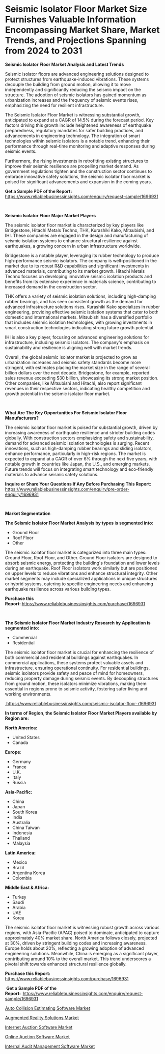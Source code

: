 <p><h1>Seismic Isolator Floor Market Size Furnishes Valuable Information Encompassing Market Share, Market Trends, and Projections Spanning from 2024 to 2031</h1></p><p><strong>Seismic Isolator Floor Market Analysis and Latest Trends</strong></p>
<p><p>Seismic isolator floors are advanced engineering solutions designed to protect structures from earthquake-induced vibrations. These systems decouple the building from ground motion, allowing it to move independently and significantly reducing the seismic impact on the structure. The adoption of seismic isolators has gained momentum as urbanization increases and the frequency of seismic events rises, emphasizing the need for resilient infrastructure.</p><p>The Seismic Isolator Floor Market is witnessing substantial growth, anticipated to expand at a CAGR of 14.5% during the forecast period. Key factors driving this growth include heightened awareness of earthquake preparedness, regulatory mandates for safer building practices, and advancements in engineering technology. The integration of smart technologies within seismic isolators is a notable trend, enhancing their performance through real-time monitoring and adaptive responses during seismic events. </p><p>Furthermore, the rising investments in retrofitting existing structures to improve their seismic resilience are propelling market demand. As government regulations tighten and the construction sector continues to embrace innovative safety solutions, the seismic isolator floor market is poised for significant advancements and expansion in the coming years.</p></p>
<p><strong>Get a Sample PDF of the Report:&nbsp;</strong> <a href="https://www.reliablebusinessinsights.com/enquiry/request-sample/1696931?utm_campaign=1737&utm_medium=2&utm_source=Github&utm_content=ia&utm_term=20102024&utm_id=seismic-isolator-floor">https://www.reliablebusinessinsights.com/enquiry/request-sample/1696931</a></p>
<p>&nbsp;</p>
<p><strong>Seismic Isolator Floor Major Market Players</strong></p>
<p><p>The seismic isolator floor market is characterized by key players like Bridgestone, Hitachi Metals Techno, THK, Kurashiki Kako, Mitsubishi, and IHI. These companies are engaged in the design and manufacturing of seismic isolation systems to enhance structural resilience against earthquakes, a growing concern in urban infrastructure worldwide.</p><p>Bridgestone is a notable player, leveraging its rubber technology to produce high-performance seismic isolators. The company is well-positioned in the market due to its robust R&D capabilities and significant investments in advanced materials, contributing to its market growth. Hitachi Metals Techno focuses on developing innovative seismic isolation products and benefits from its extensive experience in materials science, contributing to increased demand in the construction sector.</p><p>THK offers a variety of seismic isolation solutions, including high-damping rubber bearings, and has seen consistent growth as the demand for advanced infrastructure solutions rises. Kurashiki Kako specializes in rubber engineering, providing effective seismic isolation systems that cater to both domestic and international markets. Mitsubishi has a diversified portfolio that includes seismic isolation technologies, with growing investments in smart construction technologies indicating strong future growth potential.</p><p>IHI is also a key player, focusing on advanced engineering solutions for infrastructure, including seismic isolators. The company's emphasis on sustainability and resilience is aligning well with market trends.</p><p>Overall, the global seismic isolator market is projected to grow as urbanization increases and seismic safety standards become more stringent, with estimates placing the market size in the range of several billion dollars over the next decade. Bridgestone, for example, reported sales revenue exceeding $30 billion, showcasing its strong market position. Other companies, like Mitsubishi and Hitachi, also report significant revenues in their respective sectors, indicating healthy competition and growth potential in the seismic isolator floor market.</p></p>
<p>&nbsp;</p>
<p><strong>What Are The Key Opportunities For Seismic Isolator Floor Manufacturers?</strong></p>
<p><p>The seismic isolator floor market is poised for substantial growth, driven by increasing awareness of earthquake resilience and stricter building codes globally. With construction sectors emphasizing safety and sustainability, demand for advanced seismic isolation technologies is surging. Recent innovations, such as high-damping rubber bearings and sliding isolators, enhance performance, particularly in high-risk regions. The market is expected to expand at a CAGR of over 6% through the next five years, with notable growth in countries like Japan, the U.S., and emerging markets. Future trends will focus on integrating smart technology and eco-friendly materials to advance seismic safety solutions.</p></p>
<p><strong>Inquire or Share Your Questions If Any Before Purchasing This Report:</strong> <a href="https://www.reliablebusinessinsights.com/enquiry/pre-order-enquiry/1696931?utm_campaign=1737&utm_medium=2&utm_source=Github&utm_content=ia&utm_term=20102024&utm_id=seismic-isolator-floor">https://www.reliablebusinessinsights.com/enquiry/pre-order-enquiry/1696931</a></p>
<p>&nbsp;</p>
<p><strong>Market Segmentation</strong></p>
<p><strong>The Seismic Isolator Floor Market Analysis by types is segmented into:</strong></p>
<p><ul><li>Ground Floor</li><li>Roof Floor</li><li>Other</li></ul></p>
<p><p>The seismic isolator floor market is categorized into three main types: Ground Floor, Roof Floor, and Other. Ground Floor isolators are designed to absorb seismic energy, protecting the building's foundation and lower levels during an earthquake. Roof Floor isolators work similarly but are positioned on upper levels to reduce vibrations and enhance structural integrity. Other market segments may include specialized applications in unique structures or hybrid systems, catering to specific engineering needs and enhancing earthquake resilience across various building types.</p></p>
<p><strong>Purchase this Report:&nbsp;</strong><a href="https://www.reliablebusinessinsights.com/purchase/1696931?utm_campaign=1737&utm_medium=2&utm_source=Github&utm_content=ia&utm_term=20102024&utm_id=seismic-isolator-floor">https://www.reliablebusinessinsights.com/purchase/1696931</a></p>
<p>&nbsp;</p>
<p><strong>The Seismic Isolator Floor Market Industry Research by Application is segmented into:</strong></p>
<p><ul><li>Commercial</li><li>Residential</li></ul></p>
<p><p>The seismic isolator floor market is crucial for enhancing the resilience of both commercial and residential buildings against earthquakes. In commercial applications, these systems protect valuable assets and infrastructure, ensuring operational continuity. For residential buildings, seismic isolators provide safety and peace of mind for homeowners, reducing property damage during seismic events. By decoupling structures from ground motion, these isolators minimize vibrations, making them essential in regions prone to seismic activity, fostering safer living and working environments.</p></p>
<p><a href="https://www.reliablebusinessinsights.com/seismic-isolator-floor-r1696931?utm_campaign=1737&utm_medium=2&utm_source=Github&utm_content=ia&utm_term=20102024&utm_id=seismic-isolator-floor">&nbsp;https://www.reliablebusinessinsights.com/seismic-isolator-floor-r1696931</a></p>
<p><strong>In terms of Region, the Seismic Isolator Floor Market Players available by Region are:</strong></p>
<p>
    <p> <strong> North America: </strong>
        <ul>
            <li>United States</li>
            <li>Canada</li>
        </ul>
        </p> 
    <p> <strong> Europe: </strong>
        <ul>
            <li>Germany</li>
            <li>France</li>
            <li>U.K.</li>
            <li>Italy</li>
            <li>Russia</li>
        </ul>
        </p> 
    <p> <strong> Asia-Pacific: </strong>
        <ul>
            <li>China</li>
            <li>Japan</li>
            <li>South Korea</li>
            <li>India</li>
            <li>Australia</li>
            <li>China Taiwan</li>
            <li>Indonesia</li>
            <li>Thailand</li>
            <li>Malaysia</li>
        </ul>
        </p> 
    <p> <strong> Latin America: </strong>
        <ul>
            <li>Mexico</li>
            <li>Brazil</li>
            <li>Argentina Korea</li>
            <li>Colombia</li>
        </ul>
        </p> 
    <p> <strong> Middle East & Africa: </strong>
        <ul>
            <li>Turkey</li>
            <li>Saudi</li>
            <li>Arabia</li>
            <li>UAE</li>
            <li>Korea</li>
        </ul>
    </p>
    </p>
<p><p>The seismic isolator floor market is witnessing robust growth across various regions, with Asia-Pacific (APAC) poised to dominate, anticipated to capture approximately 40% market share. North America follows closely, projected at 30%, driven by stringent building codes and increasing awareness. Europe holds about 20%, reflecting a growing adoption of advanced engineering solutions. Meanwhile, China is emerging as a significant player, contributing around 10% to the overall market. This trend underscores a pivotal shift towards enhanced structural resilience globally.</p></p>
<p><strong>Purchase this Report: </strong><a href="https://www.reliablebusinessinsights.com/purchase/1696931?utm_campaign=1737&utm_medium=2&utm_source=Github&utm_content=ia&utm_term=20102024&utm_id=seismic-isolator-floor">https://www.reliablebusinessinsights.com/purchase/1696931</a></p>
<p>&nbsp;<strong>Get a Sample PDF of the Report:&nbsp;&nbsp;</strong><a href="https://www.reliablebusinessinsights.com/enquiry/request-sample/1696931?utm_campaign=1737&utm_medium=2&utm_source=Github&utm_content=ia&utm_term=20102024&utm_id=seismic-isolator-floor">https://www.reliablebusinessinsights.com/enquiry/request-sample/1696931</a></p>
<p><strong></strong></p>
<p><p><a href="https://www.linkedin.com/pulse/auto-collision-estimating-software-market-forecast-global-trends-wu8ic?utm_campaign=1737&utm_medium=2&utm_source=Github&utm_content=ia&utm_term=20102024&utm_id=seismic-isolator-floor">Auto Collision Estimating Software Market</a></p><p><a href="https://www.linkedin.com/pulse/augmented-reality-solutions-market-global-regional-analysis-zkl8c?utm_campaign=1737&utm_medium=2&utm_source=Github&utm_content=ia&utm_term=20102024&utm_id=seismic-isolator-floor">Augmented Reality Solutions Market</a></p><p><a href="https://www.linkedin.com/pulse/disruption-innovation-internet-auction-software-industry-market-aev8c?utm_campaign=1737&utm_medium=2&utm_source=Github&utm_content=ia&utm_term=20102024&utm_id=seismic-isolator-floor">Internet Auction Software Market</a></p><p><a href="https://www.linkedin.com/pulse/online-auction-software-ecosystem-mapping-innovation-value-chains-rktsc?utm_campaign=1737&utm_medium=2&utm_source=Github&utm_content=ia&utm_term=20102024&utm_id=seismic-isolator-floor">Online Auction Software Market</a></p><p><a href="https://www.linkedin.com/pulse/charting-future-comprehensive-analysis-global-internal-audit-management-jbiqc?utm_campaign=1737&utm_medium=2&utm_source=Github&utm_content=ia&utm_term=20102024&utm_id=seismic-isolator-floor">Internal Audit Management Software Market</a></p></p>